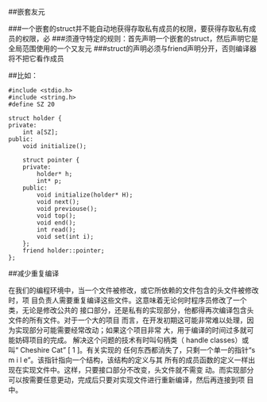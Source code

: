 ##嵌套友元

###一个嵌套的struct并不能自动地获得存取私有成员的权限，要获得存取私有成员的权限，必
###须遵守特定的规则：首先声明一个嵌套的struct，然后声明它是全局范围使用的一个又友元
###struct的声明必须与friend声明分开，否则编译器将不把它看作成员

##比如：

```
#include <stdio.h>
#include <string.h>
#define SZ 20

struct holder {
private:
    int a[SZ];
public:
    void initialize();
    
    struct pointer {
    private:
        holder* h;
        int* p;
    public:
        void initialize(holder* H);
        void next();
        void previouse();
        void top();
        void end();
        int read();
        void set(int i);
    };     
    friend holder::pointer;
};
```

##减少重复编译

在我们的编程环境中，当一个文件被修改，或它所依赖的文件包含的头文件被修改时，项
目负责人需要重复编译这些文件。这意味着无论何时程序员修改了一个类，无论是修改公共的
接口部分，还是私有的实现部分，他都得再次编译包含头文件的所有文件。对于一个大的项目
而言，在开发初期这可能非常难以处理，因为实现部分可能需要经常改动；如果这个项目非常
大，用于编译的时间过多就可能妨碍项目的完成。
解决这个问题的技术有时叫句柄类（ handle classes）或叫“ Cheshire Cat” [ 1 ]。有关实现的
任何东西都消失了，只剩一个单一的指针“s m i l e”。该指针指向一个结构，该结构的定义与其
所有的成员函数的定义一样出现在实现文件中。这样，只要接口部分不改变，头文件就不需变
动。而实现部分可以按需要任意更动，完成后只要对实现文件进行重新编译，然后再连接到项
目中。 

